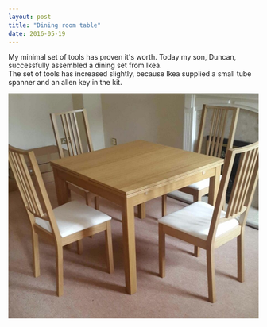 ```yaml
---
layout: post
title: "Dining room table"
date: 2016-05-19
---
```


My minimal set of tools has proven it's worth.  Today my son, Duncan, successfully assembled a dining set from Ikea.  
The set of tools has increased slightly, because Ikea supplied a small tube spanner and an allen key in the kit.

![Dining set](/assets/IMG-20160520-WA0000.jpg)
